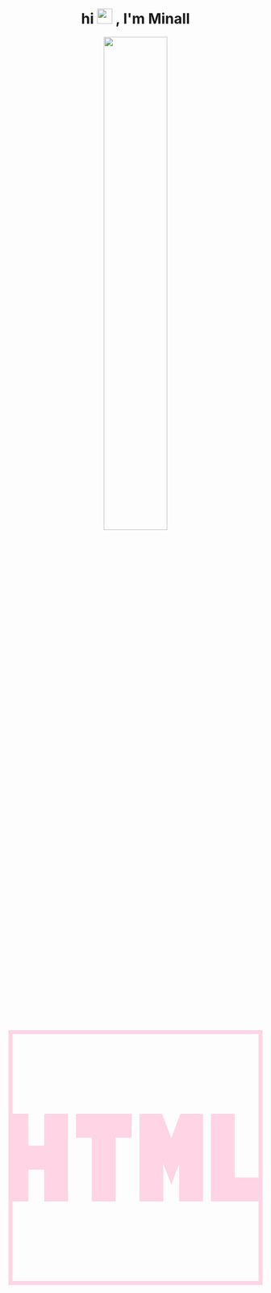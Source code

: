 <h1 align="center">hi
 <img src="https://media.giphy.com/media/hvRJCLFzcasrR4ia7z/giphy.gif" width="30px"/>
 , I'm Minall</h1>
<p align="center"><img src="https://github.com/user-attachments/assets/3d00b243-81b6-4485-ace5-3ab1523e1f58" width="50%"/></p>

<svg fill="#ffd4e4" viewBox="0 0 32 32" id="icon" xmlns="http://www.w3.org/2000/svg" stroke="#ffd4e4"><g id="SVGRepo_bgCarrier" stroke-width="0"></g><g id="SVGRepo_tracerCarrier" stroke-linecap="round" stroke-linejoin="round"></g><g id="SVGRepo_iconCarrier"> <defs> <style> .cls-1 { fill: none; } </style> </defs> <polygon points="28 19 28 11 26 11 26 21 32 21 32 19 28 19"></polygon> <polygon points="24 11 22 11 20.5 15 19 11 17 11 17 21 19 21 19 14 20.5 18 22 14 22 21 24 21 24 11"></polygon> <polygon points="9 13 11 13 11 21 13 21 13 13 15 13 15 11 9 11 9 13"></polygon> <polygon points="5 11 5 15 2 15 2 11 0 11 0 21 2 21 2 17 5 17 5 21 7 21 7 11 5 11"></polygon> <rect id="_Transparent_Rectangle_" data-name="<Transparent Rectangle>" class="cls-1" width="32" height="32"></rect> </g></svg>


